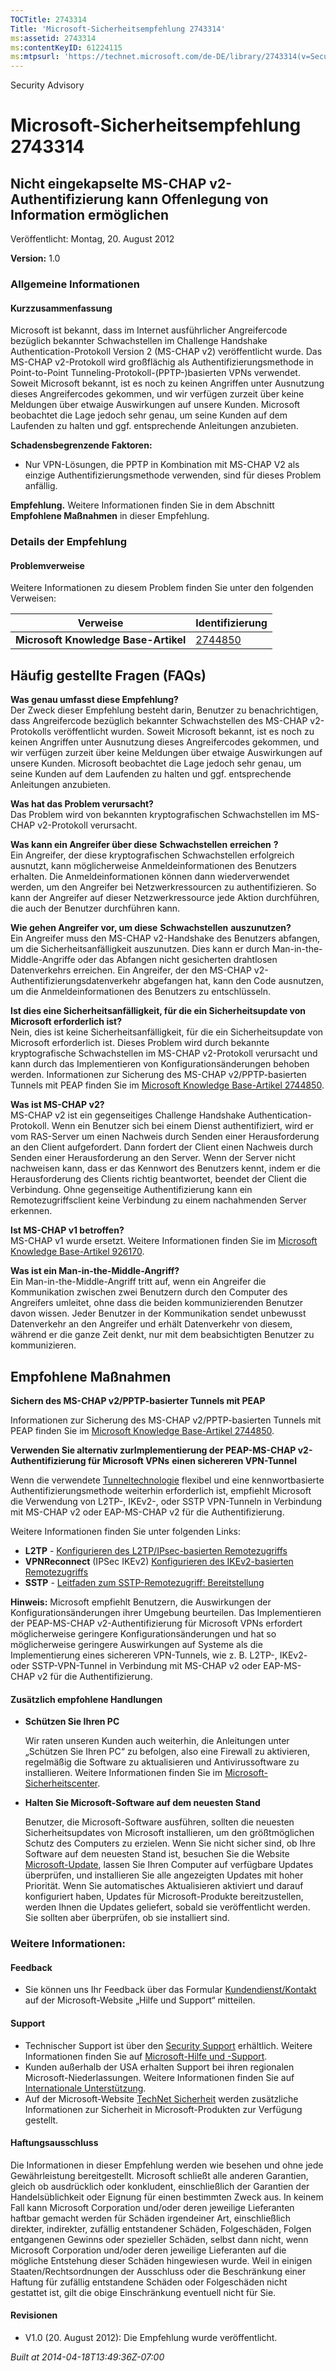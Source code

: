 ```yaml
---
TOCTitle: 2743314
Title: 'Microsoft-Sicherheitsempfehlung 2743314'
ms:assetid: 2743314
ms:contentKeyID: 61224115
ms:mtpsurl: 'https://technet.microsoft.com/de-DE/library/2743314(v=Security.10)'
---
```


Security Advisory

Microsoft-Sicherheitsempfehlung 2743314
=======================================

Nicht eingekapselte MS-CHAP v2-Authentifizierung kann Offenlegung von Information ermöglichen
---------------------------------------------------------------------------------------------

Veröffentlicht: Montag, 20. August 2012

**Version:** 1.0

### Allgemeine Informationen

#### Kurzzusammenfassung

Microsoft ist bekannt, dass im Internet ausführlicher Angreifercode bezüglich bekannter Schwachstellen im Challenge Handshake Authentication-Protokoll Version 2 (MS-CHAP v2) veröffentlicht wurde. Das MS-CHAP v2-Protokoll wird großflächig als Authentifizierungsmethode in Point-to-Point Tunneling-Protokoll-(PPTP-)basierten VPNs verwendet. Soweit Microsoft bekannt, ist es noch zu keinen Angriffen unter Ausnutzung dieses Angreifercodes gekommen, und wir verfügen zurzeit über keine Meldungen über etwaige Auswirkungen auf unsere Kunden. Microsoft beobachtet die Lage jedoch sehr genau, um seine Kunden auf dem Laufenden zu halten und ggf. entsprechende Anleitungen anzubieten.

**Schadensbegrenzende Faktoren:**

-   Nur VPN-Lösungen, die PPTP in Kombination mit MS-CHAP V2 als einzige Authentifizierungsmethode verwenden, sind für dieses Problem anfällig.

**Empfehlung.** Weitere Informationen finden Sie in dem Abschnitt **Empfohlene Maßnahmen** in dieser Empfehlung.

### Details der Empfehlung

#### Problemverweise

Weitere Informationen zu diesem Problem finden Sie unter den folgenden Verweisen:

| Verweise                             | Identifizierung                                       |
|--------------------------------------|-------------------------------------------------------|
| **Microsoft Knowledge Base-Artikel** | [2744850](https://support.microsoft.com/kb/2744850/de) |

Häufig gestellte Fragen (FAQs)
------------------------------

**Was genau umfasst diese Empfehlung?**  
Der Zweck dieser Empfehlung besteht darin, Benutzer zu benachrichtigen, dass Angreifercode bezüglich bekannter Schwachstellen des MS-CHAP v2-Protokolls veröffentlicht wurden. Soweit Microsoft bekannt, ist es noch zu keinen Angriffen unter Ausnutzung dieses Angreifercodes gekommen, und wir verfügen zurzeit über keine Meldungen über etwaige Auswirkungen auf unsere Kunden. Microsoft beobachtet die Lage jedoch sehr genau, um seine Kunden auf dem Laufenden zu halten und ggf. entsprechende Anleitungen anzubieten.

**Was hat das Problem verursacht?**  
Das Problem wird von bekannten kryptografischen Schwachstellen im MS-CHAP v2-Protokoll verursacht.

**Was kann ein Angreifer über diese** **Schwachstellen** **erreichen** **?**  
Ein Angreifer, der diese kryptografischen Schwachstellen erfolgreich ausnutzt, kann möglicherweise Anmeldeinformationen des Benutzers erhalten. Die Anmeldeinformationen können dann wiederverwendet werden, um den Angreifer bei Netzwerkressourcen zu authentifizieren. So kann der Angreifer auf dieser Netzwerkressource jede Aktion durchführen, die auch der Benutzer durchführen kann.

**Wie gehen Angreifer vor, um diese** **Schwachstellen** **auszunutzen?**  
Ein Angreifer muss den MS-CHAP v2-Handshake des Benutzers abfangen, um die Sicherheitsanfälligkeit auszunutzen. Dies kann er durch Man-in-the-Middle-Angriffe oder das Abfangen nicht gesicherten drahtlosen Datenverkehrs erreichen. Ein Angreifer, der den MS-CHAP v2-Authentifizierungsdatenverkehr abgefangen hat, kann den Code ausnutzen, um die Anmeldeinformationen des Benutzers zu entschlüsseln.

**Ist dies eine Sicherheitsanfälligkeit, für die ein Sicherheitsupdate von Microsoft erforderlich ist?**  
Nein, dies ist keine Sicherheitsanfälligkeit, für die ein Sicherheitsupdate von Microsoft erforderlich ist. Dieses Problem wird durch bekannte kryptografische Schwachstellen im MS-CHAP v2-Protokoll verursacht und kann durch das Implementieren von Konfigurationsänderungen behoben werden. Informationen zur Sicherung des MS-CHAP v2/PPTP-basierten Tunnels mit PEAP finden Sie im [Microsoft Knowledge Base-Artikel 2744850](https://support.microsoft.com/kb/2744850/de).

**Was ist MS-CHAP v2?**  
MS-CHAP v2 ist ein gegenseitiges Challenge Handshake Authentication-Protokoll. Wenn ein Benutzer sich bei einem Dienst authentifiziert, wird er vom RAS-Server um einen Nachweis durch Senden einer Herausforderung an den Client aufgefordert. Dann fordert der Client einen Nachweis durch Senden einer Herausforderung an den Server. Wenn der Server nicht nachweisen kann, dass er das Kennwort des Benutzers kennt, indem er die Herausforderung des Clients richtig beantwortet, beendet der Client die Verbindung. Ohne gegenseitige Authentifizierung kann ein Remotezugriffsclient keine Verbindung zu einem nachahmenden Server erkennen.

**Ist MS-CHAP v1 betroffen?**  
MS-CHAP v1 wurde ersetzt. Weitere Informationen finden Sie im [Microsoft Knowledge Base-Artikel 926170](https://support.microsoft.com/kb/926170/de).

**Was ist ein Man-in-the-Middle-Angriff?**  
Ein Man-in-the-Middle-Angriff tritt auf, wenn ein Angreifer die Kommunikation zwischen zwei Benutzern durch den Computer des Angreifers umleitet, ohne dass die beiden kommunizierenden Benutzer davon wissen. Jeder Benutzer in der Kommunikation sendet unbewusst Datenverkehr an den Angreifer und erhält Datenverkehr von diesem, während er die ganze Zeit denkt, nur mit dem beabsichtigten Benutzer zu kommunizieren.

Empfohlene Maßnahmen
--------------------

**Sichern des MS-CHAP v2/PPTP-basierter Tunnels mit PEAP**

Informationen zur Sicherung des MS-CHAP v2/PPTP-basierten Tunnels mit PEAP finden Sie im [Microsoft Knowledge Base-Artikel 2744850](https://support.microsoft.com/kb/2744850/de).

**Verwenden Sie alternativ zurImplementierung der PEAP-MS-CHAP v2-Authentifizierung für Microsoft VPNs** **einen sichereren VPN-Tunnel**

Wenn die verwendete [Tunneltechnologie](https://technet.microsoft.com/de-de/library/dd469817) flexibel und eine kennwortbasierte Authentifizierungsmethode weiterhin erforderlich ist, empfiehlt Microsoft die Verwendung von L2TP-, IKEv2-, oder SSTP VPN-Tunneln in Verbindung mit MS-CHAP v2 oder EAP-MS-CHAP v2 für die Authentifizierung.

Weitere Informationen finden Sie unter folgenden Links:

-   **L2TP** - [Konfigurieren des L2TP/IPsec-basierten Remotezugriffs](https://technet.microsoft.com/de-de/library/ff687761)
-   **VPNReconnect** (IPSec IKEv2) [Konfigurieren des IKEv2-basierten Remotezugriffs](https://technet.microsoft.com/de-de/library/ff687731)
-   **SSTP** - [Leitfaden zum SSTP-Remotezugriff: Bereitstellung](https://technet.microsoft.com/de-de/library/cc731352)

**Hinweis:** Microsoft empfiehlt Benutzern, die Auswirkungen der Konfigurationsänderungen ihrer Umgebung beurteilen. Das Implementieren der PEAP-MS-CHAP v2-Authentifizierung für Microsoft VPNs erfordert möglicherweise geringere Konfigurationsänderungen und hat so möglicherweise geringere Auswirkungen auf Systeme als die Implementierung eines sichereren VPN-Tunnels, wie z. B. L2TP-, IKEv2- oder SSTP-VPN-Tunnel in Verbindung mit MS-CHAP v2 oder EAP-MS-CHAP v2 für die Authentifizierung.

#### Zusätzlich empfohlene Handlungen

-   **Schützen Sie Ihren PC**

    Wir raten unseren Kunden auch weiterhin, die Anleitungen unter „Schützen Sie Ihren PC“ zu befolgen, also eine Firewall zu aktivieren, regelmäßig die Software zu aktualisieren und Antivirussoftware zu installieren. Weitere Informationen finden Sie im [Microsoft-Sicherheitscenter](https://www.microsoft.com/security/default.aspx).

-   **Halten Sie Microsoft-Software auf dem neuesten Stand**

    Benutzer, die Microsoft-Software ausführen, sollten die neuesten Sicherheitsupdates von Microsoft installieren, um den größtmöglichen Schutz des Computers zu erzielen. Wenn Sie nicht sicher sind, ob Ihre Software auf dem neuesten Stand ist, besuchen Sie die Website [Microsoft-Update](https://go.microsoft.com/fwlink/?linkid=40747&displaylang=de), lassen Sie Ihren Computer auf verfügbare Updates überprüfen, und installieren Sie alle angezeigten Updates mit hoher Priorität. Wenn Sie automatisches Aktualisieren aktiviert und darauf konfiguriert haben, Updates für Microsoft-Produkte bereitzustellen, werden Ihnen die Updates geliefert, sobald sie veröffentlicht werden. Sie sollten aber überprüfen, ob sie installiert sind.

### Weitere Informationen:

#### Feedback

-   Sie können uns Ihr Feedback über das Formular [Kundendienst/Kontakt](https://support.microsoft.com/kb/?scid=sw;en;1257&showpage=1&ws=technet&sd=tech) auf der Microsoft-Website „Hilfe und Support“ mitteilen.

#### Support

-   Technischer Support ist über den [Security Support](https://go.microsoft.com/fwlink/?linkid=21131) erhältlich. Weitere Informationen finden Sie auf [Microsoft-Hilfe und -Support](https://support.microsoft.com/).
-   Kunden außerhalb der USA erhalten Support bei ihren regionalen Microsoft-Niederlassungen. Weitere Informationen finden Sie auf [Internationale Unterstützung](https://go.microsoft.com/fwlink/?linkid=21155).
-   Auf der Microsoft-Website [TechNet Sicherheit](https://technet.microsoft.com/de-de/security/default.aspx) werden zusätzliche Informationen zur Sicherheit in Microsoft-Produkten zur Verfügung gestellt.

#### Haftungsausschluss

Die Informationen in dieser Empfehlung werden wie besehen und ohne jede Gewährleistung bereitgestellt. Microsoft schließt alle anderen Garantien, gleich ob ausdrücklich oder konkludent, einschließlich der Garantien der Handelsüblichkeit oder Eignung für einen bestimmten Zweck aus. In keinem Fall kann Microsoft Corporation und/oder deren jeweilige Lieferanten haftbar gemacht werden für Schäden irgendeiner Art, einschließlich direkter, indirekter, zufällig entstandener Schäden, Folgeschäden, Folgen entgangenen Gewinns oder spezieller Schäden, selbst dann nicht, wenn Microsoft Corporation und/oder deren jeweilige Lieferanten auf die mögliche Entstehung dieser Schäden hingewiesen wurde. Weil in einigen Staaten/Rechtsordnungen der Ausschluss oder die Beschränkung einer Haftung für zufällig entstandene Schäden oder Folgeschäden nicht gestattet ist, gilt die obige Einschränkung eventuell nicht für Sie.

#### Revisionen

-   V1.0 (20. August 2012): Die Empfehlung wurde veröffentlicht.

*Built at 2014-04-18T13:49:36Z-07:00*

